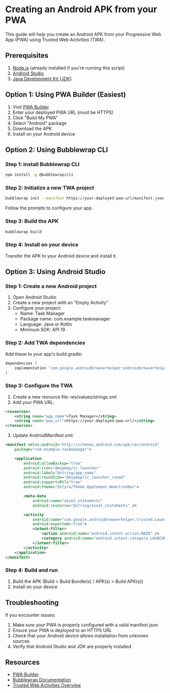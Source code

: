 # Creating an Android APK from your PWA

This guide will help you create an Android APK from your Progressive Web App (PWA) using Trusted Web Activities (TWA).

## Prerequisites

1. [Node.js](https://nodejs.org/) (already installed if you're running this script)
2. [Android Studio](https://developer.android.com/studio)
3. [Java Development Kit (JDK)](https://www.oracle.com/java/technologies/javase-jdk11-downloads.html)

## Option 1: Using PWA Builder (Easiest)

1. Visit [PWA Builder](https://www.pwabuilder.com/)
2. Enter your deployed PWA URL (must be HTTPS)
3. Click "Build My PWA"
4. Select "Android" package
5. Download the APK
6. Install on your Android device

## Option 2: Using Bubblewrap CLI

### Step 1: Install Bubblewrap CLI

```bash
npm install -g @bubblewrap/cli
```

### Step 2: Initialize a new TWA project

```bash
bubblewrap init --manifest https://your-deployed-pwa-url/manifest.json
```

Follow the prompts to configure your app.

### Step 3: Build the APK

```bash
bubblewrap build
```

### Step 4: Install on your device

Transfer the APK to your Android device and install it.

## Option 3: Using Android Studio

### Step 1: Create a new Android project

1. Open Android Studio
2. Create a new project with an "Empty Activity"
3. Configure your project:
   - Name: Task Manager
   - Package name: com.example.taskmanager
   - Language: Java or Kotlin
   - Minimum SDK: API 19

### Step 2: Add TWA dependencies

Add these to your app's build.gradle:

```gradle
dependencies {
    implementation 'com.google.androidbrowserhelper:androidbrowserhelper:2.3.0'
}
```

### Step 3: Configure the TWA

1. Create a new resource file: res/values/strings.xml
2. Add your PWA URL:

```xml
<resources>
    <string name="app_name">Task Manager</string>
    <string name="pwa_url">https://your-deployed-pwa-url/</string>
</resources>
```

3. Update AndroidManifest.xml:

```xml
<manifest xmlns:android="http://schemas.android.com/apk/res/android"
    package="com.example.taskmanager">

    <application
        android:allowBackup="true"
        android:icon="@mipmap/ic_launcher"
        android:label="@string/app_name"
        android:roundIcon="@mipmap/ic_launcher_round"
        android:supportsRtl="true"
        android:theme="@style/Theme.AppCompat.NoActionBar">

        <meta-data
            android:name="asset_statements"
            android:resource="@string/asset_statements" />

        <activity
            android:name="com.google.androidbrowserhelper.trusted.LauncherActivity"
            android:exported="true">
            <intent-filter>
                <action android:name="android.intent.action.MAIN" />
                <category android:name="android.intent.category.LAUNCHER" />
            </intent-filter>
        </activity>
    </application>
</manifest>
```

### Step 4: Build and run

1. Build the APK (Build > Build Bundle(s) / APK(s) > Build APK(s))
2. Install on your device

## Troubleshooting

If you encounter issues:

1. Make sure your PWA is properly configured with a valid manifest.json
2. Ensure your PWA is deployed to an HTTPS URL
3. Check that your Android device allows installation from unknown sources
4. Verify that Android Studio and JDK are properly installed

## Resources

- [PWA Builder](https://www.pwabuilder.com/)
- [Bubblewrap Documentation](https://github.com/GoogleChromeLabs/bubblewrap)
- [Trusted Web Activities Overview](https://developer.chrome.com/docs/android/trusted-web-activity/)
